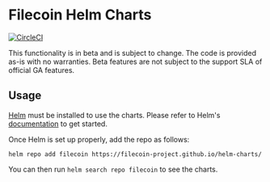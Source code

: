 # Filecoin Helm Charts
[![CircleCI](https://dl.circleci.com/status-badge/img/gh/filecoin-project/helm-charts/tree/master.svg?style=svg)](https://dl.circleci.com/status-badge/redirect/gh/filecoin-project/helm-charts/tree/master)

This functionality is in beta and is subject to change. The code is provided as-is with no
warranties. Beta features are not subject to the support SLA of official GA features.

## Usage

[Helm](https://helm.sh) must be installed to use the charts.
Please refer to Helm's [documentation](https://helm.sh/docs/) to get started.

Once Helm is set up properly, add the repo as follows:

```console
helm repo add filecoin https://filecoin-project.github.io/helm-charts/
```

You can then run `helm search repo filecoin` to see the charts.
